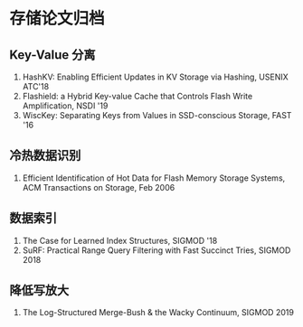 # 存储论文归档

## Key-Value 分离
1. HashKV: Enabling Efficient Updates in KV Storage via Hashing,  USENIX ATC'18
2. Flashield: a Hybrid Key-value Cache that Controls Flash Write Amplification, NSDI '19
3. WiscKey: Separating Keys from Values in SSD-conscious Storage, FAST '16

## 冷热数据识别
1. Efficient Identification of Hot Data for Flash Memory Storage Systems, ACM Transactions on Storage, Feb 2006

## 数据索引
1. The Case for Learned Index Structures, SIGMOD '18
2. SuRF: Practical Range Query Filtering with Fast Succinct Tries, SIGMOD 2018

## 降低写放大
1. The Log-Structured Merge-Bush & the Wacky Continuum, SIGMOD 2019


